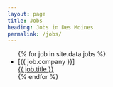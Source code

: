 ```yaml
---
layout: page
title: Jobs
heading: Jobs in Des Moines
permalink: /jobs/
---
```


<ul class="list jobs-list">
    {% for job in site.data.jobs %}
        <li>
            <div class="title">
                <span class="group">[{{ job.company }}]</span><br>
                <a href="{{ job.url }}" target="_blank">{{ job.title }}</a>
            </div>
        </li>
    {% endfor %}
</ul>
